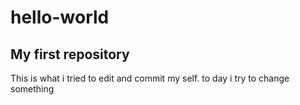 # hello-world
My first repository
-------------------------------
This is what i tried to edit and commit my self.
to day i try to change something
